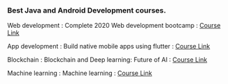 ### Best Java and Android Development courses.

Web development : Complete 2020 Web development bootcamp : [Course Link](https://www.udemy.com/course/the-complete-web-development-bootcamp/)<br>

App development : Build native mobile apps using flutter : [Course Link](https://www.udacity.com/course/build-native-mobile-apps-with-flutter--ud905)<br>

Blockchain : Blockchain and Deep learning: Future of AI : [Course Link](https://www.udemy.com/course/blockchain-and-deep-learning-future-of-ai/)<br>

Machine learning : Machine learning : [Course Link](https://www.coursera.org/learn/machine-learning?utm_source=gg&utm_medium=sem&utm_campaign=07-StanfordML-IN&utm_content=07-StanfordML-IN&campaignid=1950458127&adgroupid=70479331563&device=c&keyword=andrew%20ng%20machine%20learning&matchtype=e&network=g&devicemodel=&adpostion=&creativeid=351348153032&hide_mobile_promo&gclid=Cj0KCQjw5eX7BRDQARIsAMhYLP_f-_Gz7qwKhQjLSdK9SRX93Jyb2MrBNwVUqRiuFi8Tm8cWqIy55fYaAt12EALw_wcB)<br>
